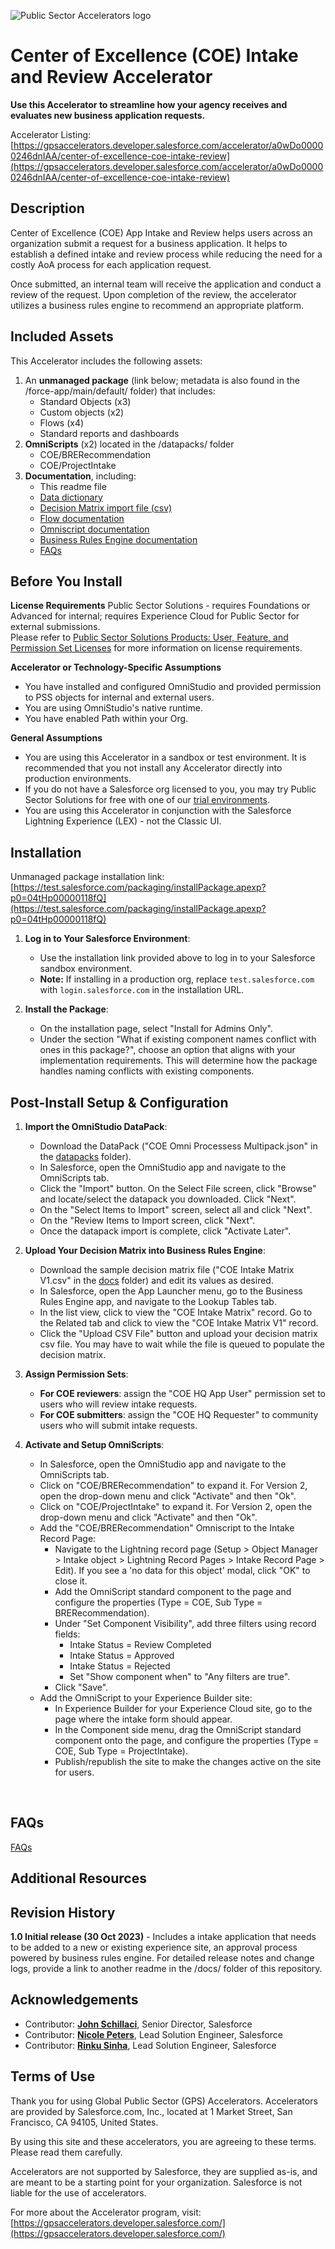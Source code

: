 ![Public Sector Accelerators logo](/docs/Logo_GPSAccelerators_v01.png)

# Center of Excellence (COE) Intake and Review Accelerator
**Use this Accelerator to streamline how your agency receives and evaluates new business application requests.**

Accelerator Listing: [https://gpsaccelerators.developer.salesforce.com/accelerator/a0wDo00000246dnIAA/center-of-excellence-coe-intake-review](https://gpsaccelerators.developer.salesforce.com/accelerator/a0wDo00000246dnIAA/center-of-excellence-coe-intake-review)


## Description

Center of Excellence (COE) App Intake and Review helps users across an organization submit a request for a business application. It helps to establish a defined intake and review process while reducing the need for a costly AoA process for each application request. 

Once submitted, an internal team will receive the application and conduct a review of the request. Upon completion of the review, the accelerator utilizes a business rules engine to recommend an appropriate platform.

## Included Assets
This Accelerator includes the following assets:
1. An <strong>unmanaged package</strong> (link below; metadata is also found in the /force-app/main/default/ folder) that includes:
    - Standard Objects (x3)
    - Custom objects (x2)
    - Flows (x4)
    - Standard reports and dashboards
2. <strong>OmniScripts</strong> (x2) located in the /datapacks/ folder
    - COE/BRERecommendation
    - COE/ProjectIntake
3. <strong>Documentation</strong>, including:
    - This readme file
    - [Data dictionary](/docs/COE%20Intake%20Data%20Dictionary.xlsx)
    - [Decision Matrix import file (csv)](/docs/COE%20Intake%20Matrix%20V1.csv)
    - [Flow documentation](/docs/COE%20Intake%20-%20Flow%20Documentation.pdf)
    - [Omniscript documentation](/docs/COE%20Intake%20Omniscript%20Information.pdf)
    - [Business Rules Engine documentation](/docs/COE%20Intake-%20BRE%20Documentation.pdf)
    - [FAQs](/docs/FAQs%20for%20COE%20Intake%20Accelerator.pdf)


## Before You Install

<!--[Required. Pre-requisites, dependencies, license requirements, and other assumptions and caveats should be declared here. Consider content that's specific to the Accelerator and the type of product or technology involved. The PMO may also add assumptions or notes that more broadly apply to the entire program.]-->

**License Requirements** 
Public Sector Solutions - requires Foundations or Advanced for internal; requires Experience Cloud for Public Sector for external submissions. <br /> 
Please refer to [Public Sector Solutions Products: User, Feature, and Permission Set Licenses](https://salesforce.quip.com/tAqwA9bezab6) for more information on license requirements. 

**Accelerator or Technology-Specific Assumptions** 
* You have installed and configured OmniStudio and provided permission to PSS objects for internal and external users. 
* You are using OmniStudio's native runtime.
* You have enabled Path within your Org. 

**General Assumptions**
* You are using this Accelerator in a sandbox or test environment. It is recommended that you not install any Accelerator directly into production environments.
* If you do not have a Salesforce org licensed to you, you may try Public Sector Solutions for free with one of our [trial environments](https://developer.salesforce.com/free-trials/comparison/public-sector).
* You are using this Accelerator in conjunction with the Salesforce Lightning Experience (LEX) - not the Classic UI.
  
## Installation
Unmanaged package installation link: [https://test.salesforce.com/packaging/installPackage.apexp?p0=04tHp00000118fQ](https://test.salesforce.com/packaging/installPackage.apexp?p0=04tHp00000118fQ)

1. **Log in to Your Salesforce Environment**:
   - Use the installation link provided above to log in to your Salesforce sandbox environment.
   - **Note:** If installing in a production org, replace `test.salesforce.com` with `login.salesforce.com` in the installation URL.

2. **Install the Package**:
   - On the installation page, select "Install for Admins Only".
   - Under the section "What if existing component names conflict with ones in this package?", choose an option that aligns with your implementation requirements. This will determine how the package handles naming conflicts with existing components.
  
<!--[Required. Steps necessary for installing the Accelerator. This can include images/screenshots which must be stored in the /docs/ folder (no external images or images stored elsewhere in the repository.]-->


## Post-Install Setup & Configuration
1. **Import the OmniStudio DataPack**:
    - Download the DataPack ("COE Omni Processess Multipack.json" in the [datapacks](/datapacks/) folder).
    - In Salesforce, open the OmniStudio app and navigate to the OmniScripts tab.
    - Click the "Import" button.  On the Select File screen, click "Browse" and locate/select the datapack you downloaded.  Click "Next".
    - On the "Select Items to Import" screen, select all and click "Next".
    - On the "Review Items to Import screen, click "Next".
    - Once the datapack import is complete, click "Activate Later".

2. **Upload Your Decision Matrix into Business Rules Engine**:
    - Download the sample decision matrix file ("COE Intake Matrix V1.csv" in the [docs](/docs/) folder) and edit its values as desired.
    - In Salesforce, open the App Launcher menu, go to the Business Rules Engine app, and navigate to the Lookup Tables tab.
    - In the list view, click to view the "COE Intake Matrix" record. Go to the Related tab and click to view the "COE Intake Matrix V1" record.
    - Click the "Upload CSV File" button and upload your decision matrix csv file.  You may have to wait while the file is queued to populate the decision matrix.

3. **Assign Permission Sets**:
    - **For COE reviewers**:  assign the "COE HQ App User" permission set to users who will review intake requests.
    - **For COE submitters**: assign the "COE HQ Requester" to community users who will submit intake requests.

4. **Activate and Setup OmniScripts**:
    - In Salesforce, open the OmniStudio app and navigate to the OmniScripts tab.
    - Click on "COE/BRERecommendation" to expand it.  For Version 2, open the drop-down menu and click "Activate" and then "Ok".
    - Click on "COE/ProjectIntake" to expand it.  For Version 2, open the drop-down menu and click "Activate" and then "Ok".
    - Add the "COE/BRERecommendation" Omniscript to the Intake Record Page:
       - Navigate to the Lightning record page (Setup > Object Manager > Intake object > Lightning Record Pages > Intake Record Page > Edit). If you see a 'no data for this object' modal, click "OK" to close it.
       - Add the OmniScript standard component to the page and configure the properties (Type = COE, Sub Type = BRERecommendation).
       - Under "Set Component Visibility", add three filters using record fields:
           - Intake Status = Review Completed
           - Intake Status = Approved
           - Intake Status = Rejected
           - Set "Show component when" to "Any filters are true".
       - Click "Save".
    - Add the OmniScript to your Experience Builder site:
        - In Experience Builder for your Experience Cloud site, go to the page where the intake form should appear.
        - In the Component side menu, drag the OmniScript standard component onto the page, and configure the properties (Type = COE, Sub Type = ProjectIntake).
        - Publish/republish the site to make the changes active on the site for users.
 <br/>

 <!---[Required. Steps necessary for using the Accelerator. This can include images/screenshots which must be stored in the /docs/ folder (no external images or images stored elsewhere in the repository.]--->


## FAQs

[FAQs](https://github.com/SFDC-Assets-emu/PSA-COE-Intake-Review-DEV/blob/main/docs/FAQs%20for%20COE%20Intake%20Accelerator.pdf)

## Additional Resources

 <!---[Optional. Summary list of additional links and references that you think are useful to. These links should be restricted to official Salesforce web resources and should not include third party references. Use an unordered list.]--->


## Revision History

 <!---[Required. High level description of the Accelerator's versions, with the date it was made publicly available. If more detailed release notes or change log are necessary, create a separate readme in the same folder and link to it from here.]--->
<strong>1.0 Initial release (30 Oct 2023)</strong> - Includes a intake application that needs to be added to a new or existing experience site, an approval process powered by business rules engine. For detailed release notes and change logs, provide a link to another readme in the /docs/ folder of this repository.


## Acknowledgements
- Contributor: **[John Schillaci](https://github.com/jschillaci_sfemu)**, Senior Director, Salesforce
- Contributor: **[Nicole Peters](https://github.com/SnpetersF2008)**, Lead Solution Engineer, Salesforce
- Contributor: **[Rinku Sinha](https://github.com/rinku-sinha_sfemu)**, Lead Solution Engineer, Salesforce

## Terms of Use

 <!---[Required. Cleared terms of use.  This must match the approved content used on the Accelerator listing.]--->

Thank you for using Global Public Sector (GPS) Accelerators.  Accelerators are provided by Salesforce.com, Inc., located at 1 Market Street, San Francisco, CA 94105, United States.

By using this site and these accelerators, you are agreeing to these terms. Please read them carefully.

Accelerators are not supported by Salesforce, they are supplied as-is, and are meant to be a starting point for your organization. Salesforce is not liable for the use of accelerators.

For more about the Accelerator program, visit: [https://gpsaccelerators.developer.salesforce.com/](https://gpsaccelerators.developer.salesforce.com/)
